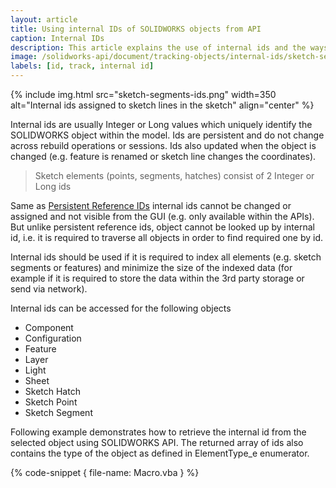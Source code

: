```yaml
---
layout: article
title: Using internal IDs of SOLIDWORKS objects from API
caption: Internal IDs
description: This article explains the use of internal ids and the ways to read the ids from the objects
image: /solidworks-api/document/tracking-objects/internal-ids/sketch-segments-ids.png
labels: [id, track, internal id]
---
```

{% include img.html src="sketch-segments-ids.png" width=350 alt="Internal ids assigned to sketch lines in the sketch" align="center" %}

Internal ids are usually Integer or Long values which uniquely identify the SOLIDWORKS object within the model. Ids are persistent and do not change across rebuild operations or sessions. Ids also updated when the object is changed (e.g. feature is renamed or sketch line changes the coordinates).

> Sketch elements (points, segments, hatches) consist of 2 Integer or Long ids

Same as [Persistent Reference IDs](solidworks-api/document/tracking-objects/persist-references) internal ids cannot be changed or assigned and not visible from the GUI (e.g. only available within the APIs). But unlike persistent reference ids, object cannot be looked up by internal id, i.e. it is required to traverse all objects in order to find required one by id.

Internal ids should be used if it is required to index all elements (e.g. sketch segments or features) and minimize the size of the indexed data (for example if it is required to store the data within the 3rd party storage or send via network).

Internal ids can be accessed for the following objects

* Component
* Configuration
* Feature
* Layer
* Light
* Sheet
* Sketch Hatch
* Sketch Point
* Sketch Segment

Following example demonstrates how to retrieve the internal id from the selected object using SOLIDWORKS API. The returned array of ids also contains the type of the object as defined in ElementType_e enumerator.

{% code-snippet { file-name: Macro.vba } %}
